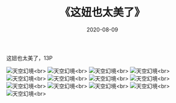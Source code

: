 ﻿---
layout: post
title: 《这妞也太美了》
date: 2020-08-09
img: http://photo.orgx.cf/唯美/2019/这妞也太美了/000.jpg
tags: [美女,清纯,唯美]
---

这妞也太美了，13P



![天空幻境](http://photo.orgx.cf/唯美/2019/这妞也太美了/001.jpg''天空幻境'')<br>
![天空幻境](http://photo.orgx.cf/唯美/2019/这妞也太美了/002.jpg''天空幻境'')<br>
![天空幻境](http://photo.orgx.cf/唯美/2019/这妞也太美了/003.jpg''天空幻境'')<br>
![天空幻境](http://photo.orgx.cf/唯美/2019/这妞也太美了/004.jpg''天空幻境'')<br>
![天空幻境](http://photo.orgx.cf/唯美/2019/这妞也太美了/005.jpg''天空幻境'')<br>
![天空幻境](http://photo.orgx.cf/唯美/2019/这妞也太美了/006.jpg''天空幻境'')<br>
![天空幻境](http://photo.orgx.cf/唯美/2019/这妞也太美了/007.jpg''天空幻境'')<br>
![天空幻境](http://photo.orgx.cf/唯美/2019/这妞也太美了/008.jpg''天空幻境'')<br>
![天空幻境](http://photo.orgx.cf/唯美/2019/这妞也太美了/009.jpg''天空幻境'')<br>
![天空幻境](http://photo.orgx.cf/唯美/2019/这妞也太美了/010.jpg''天空幻境'')<br>
![天空幻境](http://photo.orgx.cf/唯美/2019/这妞也太美了/011.jpg''天空幻境'')<br>
![天空幻境](http://photo.orgx.cf/唯美/2019/这妞也太美了/012.jpg''天空幻境'')<br>
![天空幻境](http://photo.orgx.cf/唯美/2019/这妞也太美了/013.jpg''天空幻境'')<br>